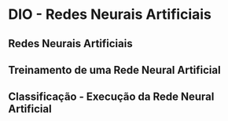 # DIO - Redes Neurais Artificiais

## Redes Neurais Artificiais

## Treinamento de uma Rede Neural Artificial

## Classificação - Execução da Rede Neural Artificial

